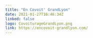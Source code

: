 ```yaml
---
title: "En Covoit' GrandLyon"
date: 2021-01-27T16:46:34Z
linked: false
logo: CovoiturageGrandLyon.png
link: https://encovoit-grandlyon.com/
---
```


